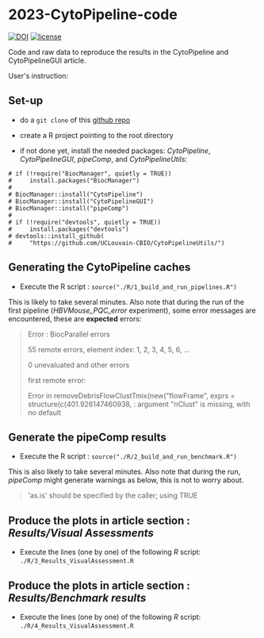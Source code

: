 # 2023-CytoPipeline-code

[![DOI](https://zenodo.org/badge/664524730.svg)](https://zenodo.org/badge/latestdoi/664524730)
[![license](https://img.shields.io/badge/license-GPL3.0-blue)](https://opensource.org/licenses/GPL-3.0)

Code and raw data to reproduce the results in the CytoPipeline and CytoPipelineGUI article.

User's instruction:

## Set-up
- do a `git clone` of this [github repo](https://github.com/UCLouvain-CBIO/2023-CytoPipeline-code)

- create a R project pointing to the root directory

- if not done yet, install the needed packages: 
*CytoPipeline*, *CytoPipelineGUI*, *pipeComp*, 
and *CytoPipelineUtils*: 

```
# if (!require("BiocManager", quietly = TRUE))
#     install.packages("BiocManager")
# 
# BiocManager::install("CytoPipeline")
# BiocManager::install("CytoPipelineGUI")
# BiocManager::install("pipeComp")
#
# if (!require("devtools", quietly = TRUE))
#     install.packages("devtools")
# devtools::install_github(
#     "https://github.com/UCLouvain-CBIO/CytoPipelineUtils/")
```

## Generating the CytoPipeline caches 

- Execute the R script : `source("./R/1_build_and_run_pipelines.R")`  

This is likely to take several minutes. Also note that during the run 
of the first pipeline (*HBVMouse_PQC_error* experiment), 
some error messages are encountered, these are **expected** errors:  

> Error : BiocParallel errors
>
>  55 remote errors, element index: 1, 2, 3, 4, 5, 6, ...
>
>  0 unevaluated and other errors
>
>  first remote error:
>
> Error in removeDebrisFlowClustTmix(new("flowFrame", exprs = structure(c(401.926147460938, : argument "nClust" is missing, with no default

## Generate the pipeComp results

- Execute the R script : `source("./R/2_build_and_run_benchmark.R")`  

This is also likely to take several minutes. Also note that during the run, 
*pipeComp* might generate warnings as below, this is not to worry about.  

> 'as.is' should be specified by the caller; using TRUE

## Produce the plots in article section : _Results/Visual Assessments_

- Execute the lines (one by one) of the following *R* script:   
`./R/3_Results_VisualAssessment.R`

## Produce the plots in article section : _Results/Benchmark results_

- Execute the lines (one by one) of the following *R* script:   
`./R/4_Results_VisualAssessment.R`


